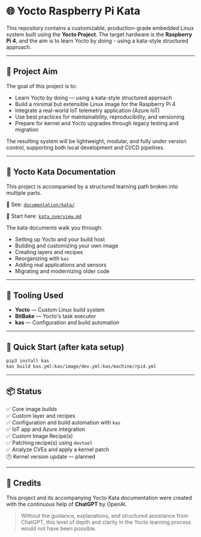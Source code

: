 # 🌐 Yocto Raspberry Pi Kata

This repository contains a customizable, production-grade embedded Linux system built using the **Yocto Project**. The target hardware is the **Raspberry Pi 4**, and the aim is to learn Yocto by doing - using a kata-style structured approach.

---

## 🎯 Project Aim

The goal of this project is to:

- Learn Yocto by doing — using a kata-style structured approach
- Build a minimal but extensible Linux image for the Raspberry Pi 4
- Integrate a real-world IoT telemetry application (Azure IoT)
- Use best practices for maintainability, reproducibility, and versioning
- Prepare for kernel and Yocto upgrades through legacy testing and migration

The resulting system will be lightweight, modular, and fully under version control, supporting both local development and CI/CD pipelines.

---

## 📘 Yocto Kata Documentation

This project is accompanied by a structured learning path broken into multiple parts.

📂 See: [`documentation/kata/`](documentation/kata/)

📑 Start here: [`kata_overview.md`](documentation/kata/kata_overview.md)

The kata documents walk you through:
- Setting up Yocto and your build host
- Building and customizing your own image
- Creating layers and recipes
- Reorganizing with `kas`
- Adding real applications and sensors
- Migrating and modernizing older code

---

## 🧰 Tooling Used

- **Yocto** — Custom Linux build system
- **BitBake** — Yocto's task executor
- **kas** — Configuration and build automation

---

## 🚀 Quick Start (after kata setup)

```bash
pip3 install kas
kas build kas.yml:kas/image/dev.yml:kas/machine/rpi4.yml
```

---

## 📦 Status

✅ Core image builds  
✅ Custom layer and recipes  
✅ Configuration and build automation with `kas`  
✅ IoT app and Azure integration  
✅ Custom Image Recipe(s)  
✅ Patching recipe(s) using `devtool`  
✅ Analyze CVEs and apply a kernel patch  
🕐 Kernel version update — planned  

---

## 🙌 Credits

This project and its accompanying Yocto Kata documentation were created with the continuous help of **ChatGPT** by OpenAI.

> Without the guidance, explanations, and structured assistance from ChatGPT, this level of depth and clarity in the Yocto learning process would not have been possible.